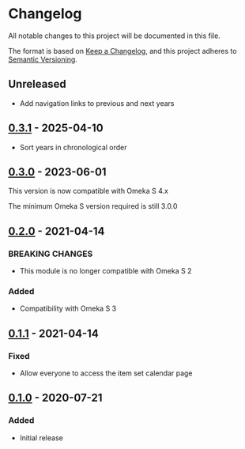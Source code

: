 # Changelog
All notable changes to this project will be documented in this file.

The format is based on [Keep a Changelog](https://keepachangelog.com/en/1.0.0/),
and this project adheres to [Semantic Versioning](https://semver.org/spec/v2.0.0.html).

## Unreleased

- Add navigation links to previous and next years

## [0.3.1] - 2025-04-10

- Sort years in chronological order

## [0.3.0] - 2023-06-01

This version is now compatible with Omeka S 4.x

The minimum Omeka S version required is still 3.0.0

## [0.2.0] - 2021-04-14
### BREAKING CHANGES
- This module is no longer compatible with Omeka S 2

### Added
- Compatibility with Omeka S 3

## [0.1.1] - 2021-04-14
### Fixed
- Allow everyone to access the item set calendar page

## [0.1.0] - 2020-07-21
### Added
- Initial release

[0.3.1]: https://github.com/biblibre/omeka-s-module-ItemSetCalendar/releases/tag/v0.3.1
[0.3.0]: https://github.com/biblibre/omeka-s-module-ItemSetCalendar/releases/tag/v0.3.0
[0.2.0]: https://github.com/biblibre/omeka-s-module-ItemSetCalendar/releases/tag/v0.2.0
[0.1.1]: https://github.com/biblibre/omeka-s-module-ItemSetCalendar/releases/tag/v0.1.1
[0.1.0]: https://github.com/biblibre/omeka-s-module-ItemSetCalendar/releases/tag/v0.1.0
